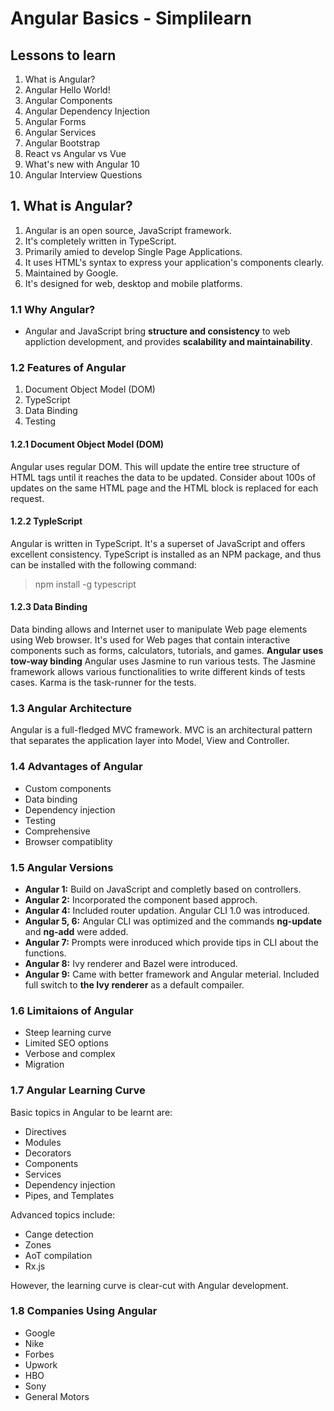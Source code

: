 
# Angular Basics - Simplilearn

## Lessons to learn

 1. What is Angular?
 2. Angular Hello World!
 3. Angular Components
 4. Angular Dependency Injection
 5. Angular Forms
 6. Angular Services
 7. Angular Bootstrap
 8. React vs Angular vs Vue
 9. What's new with Angular 10
 10. Angular Interview Questions

## 1. What is Angular?

 1. Angular is an open source, JavaScript framework.
 2. It's completely written in TypeScript.
 3. Primarily amied to develop Single Page Applications.
 4. It uses HTML's syntax to express your application's components clearly.
 5. Maintained by Google.
 6. It's designed for web, desktop and mobile platforms.

### 1.1 Why Angular?

- Angular and JavaScript bring **structure and consistency** to web appliction development, and provides **scalability and maintainability**.

### 1.2 Features of Angular

 1. Document Object Model (DOM)
 2. TypeScript
 3. Data Binding
 4. Testing

#### 1.2.1 Document Object Model (DOM)

Angular uses regular DOM. This will update the entire tree structure of HTML tags until it reaches the data to be updated.
Consider about 100s of updates on the same HTML page and the HTML block is replaced for each request.

#### 1.2.2 TypleScript

Angular is written in TypeScript. It's a superset of JavaScript and offers excellent consistency.
TypeScript is installed as an NPM package, and thus can be installed with the following command:
> npm install -g typescript
>
#### 1.2.3 Data Binding

Data binding allows and Internet user to manipulate Web page elements using Web browser. It's used for  Web pages that contain interactive components such as forms, calculators, tutorials, and games.
**Angular uses tow-way binding**
Angular uses Jasmine to run various tests.
The Jasmine framework allows various functionalities to write different kinds of tests cases.
Karma is the task-runner for the tests.

### 1.3 Angular Architecture

Angular is a full-fledged MVC framework.
MVC is an architectural pattern that separates the application layer into Model, View and Controller.

### 1.4 Advantages of Angular

- Custom components
- Data binding
- Dependency injection
- Testing
- Comprehensive
- Browser compatiblity

### 1.5 Angular Versions

- **Angular 1:** Build on JavaScript and completly based on controllers.
- **Angular 2:** Incorporated the component based approch.
- **Angular 4:** Included router updation. Angular CLI 1.0 was introduced.
- **Angular 5, 6:** Angular CLI was optimized and the commands **ng-update** and **ng-add** were added.
- **Angular 7:** Prompts were inroduced which provide tips in CLI about the functions.
- **Angular 8:** Ivy renderer and Bazel were introduced.
- **Angular 9:** Came with better framework and Angular meterial. Included full switch to **the Ivy renderer** as a default compailer.

### 1.6 Limitaions of Angular

- Steep learning curve
- Limited SEO options
- Verbose and complex
- Migration

### 1.7 Angular Learning Curve

Basic topics in Angular to be learnt are:

- Directives
- Modules
- Decorators
- Components
- Services
- Dependency injection
- Pipes, and Templates

Advanced topics include:

- Cange detection
- Zones
- AoT compilation
- Rx.js

However, the learning curve is clear-cut with Angular development.

### 1.8 Companies Using Angular

- Google
- Nike
- Forbes
- Upwork
- HBO
- Sony
- General Motors
